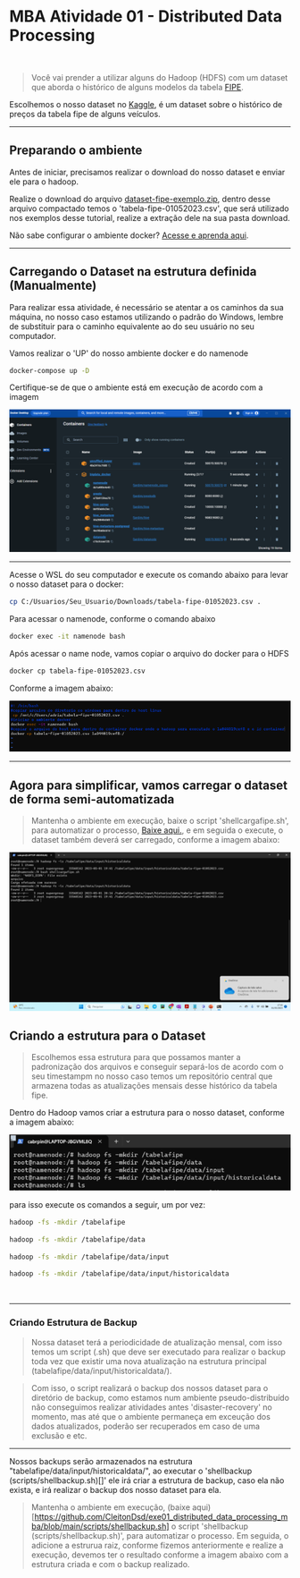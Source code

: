 # MBA Atividade 01 - Distributed Data Processing 
<br/>

> Você vai prender a utilizar alguns do Hadoop (HDFS) com um dataset que aborda o histórico de alguns modelos da tabela [FIPE](https://veiculos.fipe.org.br/).

Escolhemos o nosso dataset no [Kaggle](https://www.kaggle.com/), é um dataset sobre o histórico de preços da tabela fipe de alguns veículos.


<hr>


## Preparando o ambiente 

Antes de iniciar, precisamos realizar o download do nosso dataset e enviar ele para o hadoop. 

Realize o download do arquivo [dataset-fipe-exemplo.zip](https://github.com/CleitonDsd/exe01_distributed_data_processing_mba/raw/main/dataset-fipe-exemplo.zip), dentro desse arquivo compactado temos o 'tabela-fipe-01052023.csv', que será utilizado nos exemplos desse tutorial, realize a extração dele na sua pasta download.


Não sabe configurar o ambiente docker? [Acesse e aprenda aqui](https://github.com/fabiogjardim/bigdata_docker).



<hr/>

## Carregando o Dataset na estrutura definida (Manualmente)

Para realizar essa atividade, é necessário se atentar a os caminhos da sua máquina, no nosso caso estamos utilizando o padrão do Windows, lembre de substituir para o caminho equivalente ao do seu usuário no seu computador.

Vamos realizar o 'UP' do nosso ambiente docker e do namenode

```sh
docker-compose up -D 
```

Certifique-se de que o ambiente está em execução de acordo com a imagem 

![](./ambiente-em-execucao.png)

<hr>


Acesse o WSL do seu computador e execute os comando abaixo para levar o nosso dataset para o docker:

```sh
cp C:/Usuarios/Seu_Usuario/Downloads/tabela-fipe-01052023.csv .
```

Para acessar o namenode, conforme o comando abaixo

```sh
docker exec -it namenode bash
```

Após acessar o name node, vamos copiar o arquivo do docker para o HDFS

```sh
docker cp tabela-fipe-01052023.csv
```

Conforme a imagem abaixo: 

![](./carregando-dataset-para-ambiente.PNG)



<hr/>

## Agora para simplificar, vamos carregar o dataset de forma semi-automatizada

> Mantenha o ambiente em execução, baixe o script 'shellcargafipe.sh', para automatizar o processo, [Baixe aqui.]([scripts/shellcargafipe.sh](https://github.com/CleitonDsd/exe01_distributed_data_processing_mba/blob/main/scripts/shellcargafipe.sh)), e em seguida o execute, o dataset também deverá ser carregado, conforme a imagem abaixo: 

![](./executando-script.png)



## Criando a estrutura para o Dataset

> Escolhemos essa estrutura para que possamos manter a padronização dos arquivos e conseguir separá-los de acordo com o seu timestampm no nosso caso temos um repositório central que armazena todas as atualizações mensais desse histórico da tabela fipe.

Dentro do Hadoop vamos criar a estrutura para o nosso dataset, conforme a imagem abaixo: 

![](./criando_estrutura_pastas.PNG)

para isso execute os comandos a seguir, um por vez:

```sh
hadoop -fs -mkdir /tabelafipe
```
```sh
hadoop -fs -mkdir /tabelafipe/data

```
```sh
hadoop -fs -mkdir /tabelafipe/data/input

```
```sh
hadoop -fs -mkdir /tabelafipe/data/input/historicaldata

```
<br>
<hr>

### Criando Estrutura de Backup

> Nossa dataset terá a periodicidade de atualização mensal, com isso temos um script (.sh) que deve ser executado para realizar o backup toda vez que existir uma nova atualização na estrutura principal (tabelafipe/data/input/historicaldata/). 

> Com isso, o script realizará o backup dos nossos dataset para o diretório de backup, como estamos num ambiente pseudo-distribuído não conseguimos realizar atividades antes 'disaster-recovery' no momento, mas até que o ambiente permaneça em exceução dos dados atualizados, poderão ser recuperados em caso de uma exclusão e etc. 

<hr>

Nossos backups serão armazenados na estrutura "tabelafipe/data/input/historicaldata/", ao executar o 'shellbackup (scripts/shellbackup.sh)[]' ele irá criar a estrutura de backup, caso ela não exista, e irá realizar o backup dos nosso dataset para ela.  

> Mantenha o ambiente em execução, (baixe aqui)[https://github.com/CleitonDsd/exe01_distributed_data_processing_mba/blob/main/scripts/shellbackup.sh] o script 'shellbackup (scripts/shellbackup.sh)', para automatizar o processo. Em seguida, o adicione a estrurua raiz, conforme fizemos anteriormente e realize a execução, devemos ter o resultado conforme a imagem abaixo com a estrutura criada e com o backup realizado.







